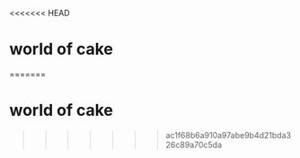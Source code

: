 <<<<<<< HEAD
# world of  cake
=======
# world of cake
>>>>>>> ac1f68b6a910a97abe9b4d21bda326c89a70c5da
